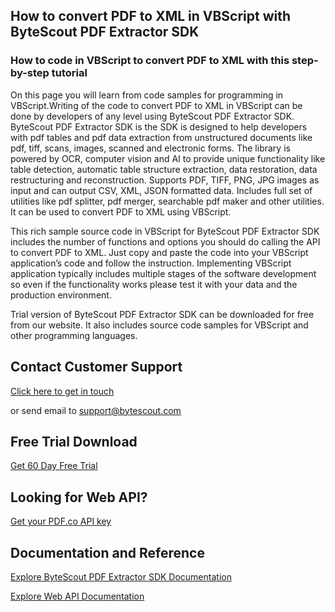 ## How to convert PDF to XML in VBScript with ByteScout PDF Extractor SDK

### How to code in VBScript to convert PDF to XML with this step-by-step tutorial

On this page you will learn from code samples for programming in VBScript.Writing of the code to convert PDF to XML in VBScript can be done by developers of any level using ByteScout PDF Extractor SDK. ByteScout PDF Extractor SDK is the SDK is designed to help developers with pdf tables and pdf data extraction from unstructured documents like pdf, tiff, scans, images, scanned and electronic forms. The library is powered by OCR, computer vision and AI to provide unique functionality like table detection, automatic table structure extraction, data restoration, data restructuring and reconstruction. Supports PDF, TIFF, PNG, JPG images as input and can output CSV, XML, JSON formatted data. Includes full set of utilities like pdf splitter, pdf merger, searchable pdf maker and other utilities. It can be used to convert PDF to XML using VBScript.

This rich sample source code in VBScript for ByteScout PDF Extractor SDK includes the number of functions and options you should do calling the API to convert PDF to XML. Just copy and paste the code into your VBScript application’s code and follow the instruction. Implementing VBScript application typically includes multiple stages of the software development so even if the functionality works please test it with your data and the production environment.

Trial version of ByteScout PDF Extractor SDK can be downloaded for free from our website. It also includes source code samples for VBScript and other programming languages.

## Contact Customer Support

[Click here to get in touch](https://bytescout.zendesk.com/hc/en-us/requests/new?subject=ByteScout%20PDF%20Extractor%20SDK%20Question)

or send email to [support@bytescout.com](mailto:support@bytescout.com?subject=ByteScout%20PDF%20Extractor%20SDK%20Question) 

## Free Trial Download

[Get 60 Day Free Trial](https://bytescout.com/download/web-installer?utm_source=github-readme)

## Looking for Web API? 

[Get your PDF.co API key](https://pdf.co/documentation/api?utm_source=github-readme)

## Documentation and Reference

[Explore ByteScout PDF Extractor SDK Documentation](https://bytescout.com/documentation/index.html?utm_source=github-readme)

[Explore Web API Documentation](https://pdf.co/documentation/api?utm_source=github-readme)